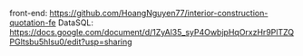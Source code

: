 front-end: https://github.com/HoangNguyen77/interior-construction-quotation-fe
DataSQL:  https://docs.google.com/document/d/1ZyAl35_syP4OwbjpHqOrxzHr9PlTZQPGltsbu5hIsu0/edit?usp=sharing
